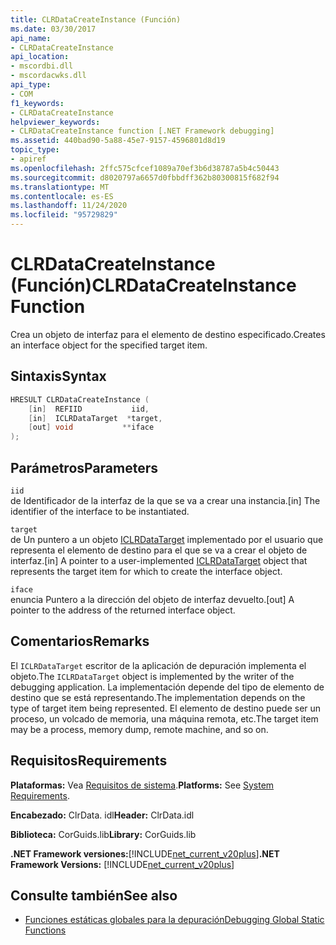 ```yaml
---
title: CLRDataCreateInstance (Función)
ms.date: 03/30/2017
api_name:
- CLRDataCreateInstance
api_location:
- mscordbi.dll
- mscordacwks.dll
api_type:
- COM
f1_keywords:
- CLRDataCreateInstance
helpviewer_keywords:
- CLRDataCreateInstance function [.NET Framework debugging]
ms.assetid: 440bad90-5a88-45e7-9157-4596801d8d19
topic_type:
- apiref
ms.openlocfilehash: 2ffc575cfcef1089a70ef3b6d38787a5b4c50443
ms.sourcegitcommit: d8020797a6657d0fbbdff362b80300815f682f94
ms.translationtype: MT
ms.contentlocale: es-ES
ms.lasthandoff: 11/24/2020
ms.locfileid: "95729829"
---
```

# <a name="clrdatacreateinstance-function"></a><span data-ttu-id="f4be7-102">CLRDataCreateInstance (Función)</span><span class="sxs-lookup"><span data-stu-id="f4be7-102">CLRDataCreateInstance Function</span></span>

<span data-ttu-id="f4be7-103">Crea un objeto de interfaz para el elemento de destino especificado.</span><span class="sxs-lookup"><span data-stu-id="f4be7-103">Creates an interface object for the specified target item.</span></span>  
  
## <a name="syntax"></a><span data-ttu-id="f4be7-104">Sintaxis</span><span class="sxs-lookup"><span data-stu-id="f4be7-104">Syntax</span></span>  
  
```cpp  
HRESULT CLRDataCreateInstance (  
    [in]  REFIID           iid,
    [in]  ICLRDataTarget  *target,
    [out] void           **iface  
);  
```  
  
## <a name="parameters"></a><span data-ttu-id="f4be7-105">Parámetros</span><span class="sxs-lookup"><span data-stu-id="f4be7-105">Parameters</span></span>  

 `iid`  
 <span data-ttu-id="f4be7-106">de Identificador de la interfaz de la que se va a crear una instancia.</span><span class="sxs-lookup"><span data-stu-id="f4be7-106">[in] The identifier of the interface to be instantiated.</span></span>  
  
 `target`  
 <span data-ttu-id="f4be7-107">de Un puntero a un objeto [ICLRDataTarget](iclrdatatarget-interface.md) implementado por el usuario que representa el elemento de destino para el que se va a crear el objeto de interfaz.</span><span class="sxs-lookup"><span data-stu-id="f4be7-107">[in] A pointer to a user-implemented [ICLRDataTarget](iclrdatatarget-interface.md) object that represents the target item for which to create the interface object.</span></span>  
  
 `iface`  
 <span data-ttu-id="f4be7-108">enuncia Puntero a la dirección del objeto de interfaz devuelto.</span><span class="sxs-lookup"><span data-stu-id="f4be7-108">[out] A pointer to the address of the returned interface object.</span></span>  
  
## <a name="remarks"></a><span data-ttu-id="f4be7-109">Comentarios</span><span class="sxs-lookup"><span data-stu-id="f4be7-109">Remarks</span></span>  

 <span data-ttu-id="f4be7-110">El `ICLRDataTarget` escritor de la aplicación de depuración implementa el objeto.</span><span class="sxs-lookup"><span data-stu-id="f4be7-110">The `ICLRDataTarget` object is implemented by the writer of the debugging application.</span></span> <span data-ttu-id="f4be7-111">La implementación depende del tipo de elemento de destino que se está representando.</span><span class="sxs-lookup"><span data-stu-id="f4be7-111">The implementation depends on the type of target item being represented.</span></span> <span data-ttu-id="f4be7-112">El elemento de destino puede ser un proceso, un volcado de memoria, una máquina remota, etc.</span><span class="sxs-lookup"><span data-stu-id="f4be7-112">The target item may be a process, memory dump, remote machine, and so on.</span></span>  
  
## <a name="requirements"></a><span data-ttu-id="f4be7-113">Requisitos</span><span class="sxs-lookup"><span data-stu-id="f4be7-113">Requirements</span></span>  

 <span data-ttu-id="f4be7-114">**Plataformas:** Vea [Requisitos de sistema](../../get-started/system-requirements.md).</span><span class="sxs-lookup"><span data-stu-id="f4be7-114">**Platforms:** See [System Requirements](../../get-started/system-requirements.md).</span></span>  
  
 <span data-ttu-id="f4be7-115">**Encabezado:** ClrData. idl</span><span class="sxs-lookup"><span data-stu-id="f4be7-115">**Header:** ClrData.idl</span></span>  
  
 <span data-ttu-id="f4be7-116">**Biblioteca:** CorGuids.lib</span><span class="sxs-lookup"><span data-stu-id="f4be7-116">**Library:** CorGuids.lib</span></span>  
  
 <span data-ttu-id="f4be7-117">**.NET Framework versiones:**[!INCLUDE[net_current_v20plus](../../../../includes/net-current-v20plus-md.md)]</span><span class="sxs-lookup"><span data-stu-id="f4be7-117">**.NET Framework Versions:** [!INCLUDE[net_current_v20plus](../../../../includes/net-current-v20plus-md.md)]</span></span>  
  
## <a name="see-also"></a><span data-ttu-id="f4be7-118">Consulte también</span><span class="sxs-lookup"><span data-stu-id="f4be7-118">See also</span></span>

- [<span data-ttu-id="f4be7-119">Funciones estáticas globales para la depuración</span><span class="sxs-lookup"><span data-stu-id="f4be7-119">Debugging Global Static Functions</span></span>](debugging-global-static-functions.md)
